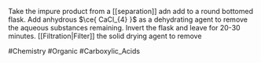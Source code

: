 Take the impure product from a [[separation]] adn add to a round bottomed flask. Add anhydrous $\ce{ CaCl_{4} }$ as a dehydrating agent to remove the aqueous substances remaining. Invert the flask and leave for 20-30 minutes. [[Filtration|Filter]] the solid drying agent to remove

#Chemistry #Organic #Carboxylic_Acids 